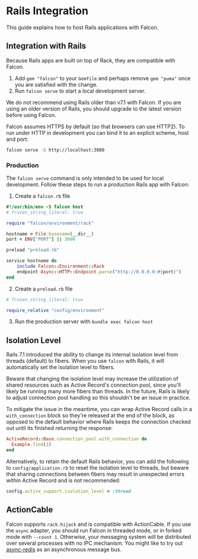 # Rails Integration

This guide explains how to host Rails applications with Falcon.

## Integration with Rails

Because Rails apps are built on top of Rack, they are compatible with Falcon.

1. Add `gem "falcon"` to your `Gemfile` and perhaps remove `gem "puma"` once you are satisfied with the change.
2. Run `falcon serve` to start a local development server.

We do not recommend using Rails older than v7.1 with Falcon. If you are using an older version of Rails, you should upgrade to the latest version before using Falcon.

Falcon assumes HTTPS by default (so that browsers can use HTTP2). To run under HTTP in development you can bind it to an explicit scheme, host and port:

~~~ bash
falcon serve -b http://localhost:3000
~~~

### Production

The `falcon serve` command is only intended to be used for local development. Follow these steps to run a production Rails app with Falcon:

1. Create a `falcon.rb` file

~~~ rb
#!/usr/bin/env -S falcon host
# frozen_string_literal: true

require "falcon/environment/rack"

hostname = File.basename(__dir__)
port = ENV["PORT"] || 3000

preload "preload.rb"

service hostname do
	include Falcon::Environment::Rack
	endpoint Async::HTTP::Endpoint.parse("http://0.0.0.0:#{port}")
end
~~~

2. Create a `preload.rb` file

~~~ rb
# frozen_string_literal: true

require_relative "config/environment"
~~~

3. Run the production server with `bundle exec falcon host`


## Isolation Level

Rails 7.1 introduced the ability to change its internal isolation level from threads (default) to fibers. When you use `falcon` with Rails, it will automatically set the isolation level to fibers.

Beware that changing the isolation level may increase the utilization of shared resources such as Active Record's connection pool, since you'll likely be running many more fibers than threads. In the future, Rails is likely to adjust connection pool handling so this shouldn't be an issue in practice.

To mitigate the issue in the meantime, you can wrap Active Record calls in a `with_connection` block so they're released at the end of the block, as opposed to the default behavior where Rails keeps the connection checked out until its finished returning the response:

~~~ ruby
ActiveRecord::Base.connection_pool.with_connection do
  Example.find(1)
end
~~~

Alternatively, to retain the default Rails behavior, you can add the following to `config/application.rb` to reset the isolation level to threads, but beware that sharing connections between fibers may result in unexpected errors within Active Record and is not recommended:

~~~ ruby
config.active_support.isolation_level = :thread
~~~

## ActionCable

Falcon supports `rack.hijack` and is compatible with ActionCable. If you use the `async` adapter, you should run Falcon in threaded mode, or in forked mode with `--count 1`. Otherwise, your messaging system will be distributed over several processes with no IPC mechanism. You might like to try out [async-redis](https://github.com/socketry/async-redis) as an asynchronous message bus.
